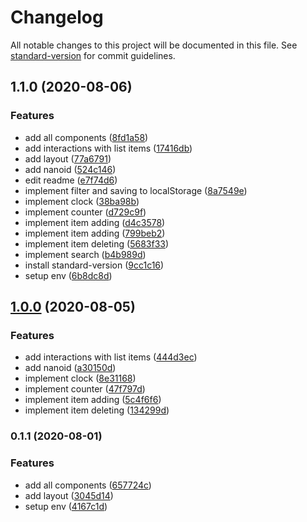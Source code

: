 # Changelog

All notable changes to this project will be documented in this file. See [standard-version](https://github.com/conventional-changelog/standard-version) for commit guidelines.

## 1.1.0 (2020-08-06)

### Features

- add all components ([8fd1a58](https://github.com/tensegrity666/simple-react-todo/commit/8fd1a58bf427726d7bf37db9451cba64ec8e89e0))
- add interactions with list items ([17416db](https://github.com/tensegrity666/simple-react-todo/commit/17416db5f48765b8856cdcb0346d64183a1b5343))
- add layout ([77a6791](https://github.com/tensegrity666/simple-react-todo/commit/77a67917ceea49ad030d9cbfe7d53a0f5aa139e0))
- add nanoid ([524c146](https://github.com/tensegrity666/simple-react-todo/commit/524c146ed4a10bda5c40a69f46816d2ef0e1a403))
- edit readme ([e7f74d6](https://github.com/tensegrity666/simple-react-todo/commit/e7f74d6ebb9a8ac71d5f80f531285c2fea64beb4))
- implement filter and saving to localStorage ([8a7549e](https://github.com/tensegrity666/simple-react-todo/commit/8a7549e62052263685d572cc99ca4ecef65be7a5))
- implement clock ([38ba98b](https://github.com/tensegrity666/simple-react-todo/commit/38ba98b243b0c5d6eacea3a05f8bb9c7cb2bde69))
- implement counter ([d729c9f](https://github.com/tensegrity666/simple-react-todo/commit/d729c9ffe3fd419a33b0d7819e5529fd32e4b3c1))
- implement item adding ([d4c3578](https://github.com/tensegrity666/simple-react-todo/commit/d4c35789068dc151989a25d5ddc5c23ac054f26c))
- implement item adding ([799beb2](https://github.com/tensegrity666/simple-react-todo/commit/799beb2d9f3e3520814450d0a5088e5ffed7502c))
- implement item deleting ([5683f33](https://github.com/tensegrity666/simple-react-todo/commit/5683f334a0eb5c1077652f10de09ecd388918880))
- implement search ([b4b989d](https://github.com/tensegrity666/simple-react-todo/commit/b4b989db02b5ec2815924f1e24aa3ff642c32309))
- install standard-version ([9cc1c16](https://github.com/tensegrity666/simple-react-todo/commit/9cc1c16820181c31574ce35b047b1d4c29070b5b))
- setup env ([6b8dc8d](https://github.com/tensegrity666/simple-react-todo/commit/6b8dc8dd8007721eddda12c18769c1ba5a3f7546))

## [1.0.0](https://github.com/tensegrity666/simple-react-todo/compare/v0.1.1...v1.0.0) (2020-08-05)

### Features

- add interactions with list items ([444d3ec](https://github.com/tensegrity666/simple-react-todo/commit/444d3ec773f912878e683c258b7f5fb6831094e2))
- add nanoid ([a30150d](https://github.com/tensegrity666/simple-react-todo/commit/a30150da36f78869563195d3c820286e919eaa06))
- implement clock ([8e31168](https://github.com/tensegrity666/simple-react-todo/commit/8e31168786904808c1fd90e6d790bd61c9af9b2d))
- implement counter ([47f797d](https://github.com/tensegrity666/simple-react-todo/commit/47f797ddf6c4b68ea9616cecfc694ed27762197a))
- implement item adding ([5c4f6f6](https://github.com/tensegrity666/simple-react-todo/commit/5c4f6f652036e37035f2798fee026a8f225f5044))
- implement item deleting ([134299d](https://github.com/tensegrity666/simple-react-todo/commit/134299da31f6ecc0e35ee07eb8edf20834374cb5))

### 0.1.1 (2020-08-01)

### Features

- add all components ([657724c](https://github.com/tensegrity666/simple-react-todo/commit/657724ca8230d4b356ce03266fc1d2f336486c90))
- add layout ([3045d14](https://github.com/tensegrity666/simple-react-todo/commit/3045d14318d2ea1a3a10a867e61b07e0812c5a29))
- setup env ([4167c1d](https://github.com/tensegrity666/simple-react-todo/commit/4167c1dea5d49846f0fd181dae169d81cb02da5a))
